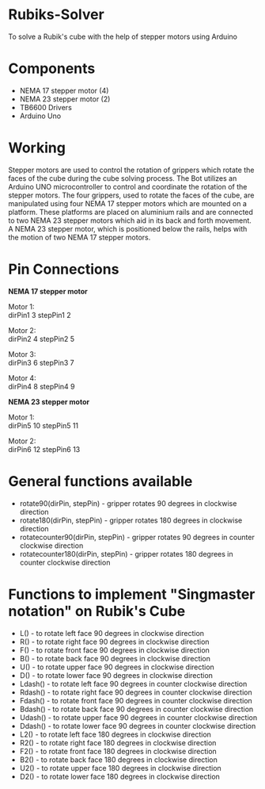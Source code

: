 # Rubiks-Solver
To solve a Rubik's cube with the help of stepper motors using Arduino

# Components
* NEMA 17 stepper motor (4)
* NEMA 23 stepper motor (2)
* TB6600 Drivers
* Arduino Uno

# Working
Stepper motors are used to control the rotation of grippers which rotate the faces of the cube during the cube solving process. 
The Bot utilizes an Arduino UNO microcontroller to control and coordinate the rotation of the stepper motors.
The four grippers, used to rotate the faces of the cube, are manipulated using four NEMA 17 stepper motors which are mounted on a platform. 
These platforms are placed on aluminium rails and are connected to two NEMA 23 stepper motors which aid in its back and forth movement. 
A NEMA 23 stepper motor, which is positioned below the rails, helps with the motion of two NEMA 17 stepper motors.

# Pin Connections
<b>NEMA 17 stepper motor</b>

Motor 1:<br>
dirPin1 3
stepPin1 2

Motor 2:<br>
dirPin2 4
stepPin2 5

Motor 3:<br>
dirPin3 6
stepPin3 7

Motor 4:<br>
dirPin4 8
stepPin4 9

<b>NEMA 23 stepper motor</b>

Motor 1:<br>
dirPin5 10
stepPin5 11

Motor 2:<br>
dirPin6 12
stepPin6 13

# General functions available
* rotate90(dirPin, stepPin) - gripper rotates 90 degrees in clockwise direction
* rotate180(dirPin, stepPin) - gripper rotates 180 degrees in clockwise direction
* rotatecounter90(dirPin, stepPin) - gripper rotates 90 degrees in counter clockwise direction
* rotatecounter180(dirPin, stepPin) - gripper rotates 180 degrees in counter clockwise direction

# Functions to implement "Singmaster notation" on Rubik's Cube
* L() - to rotate left face 90 degrees in clockwise direction
* R() - to rotate right face 90 degrees in clockwise direction
* F() - to rotate front face 90 degrees in clockwise direction
* B() - to rotate back face 90 degrees in clockwise direction
* U() - to rotate upper face 90 degrees in clockwise direction
* D() - to rotate lower face 90 degrees in clockwise direction
* Ldash() - to rotate left face 90 degrees in counter clockwise direction
* Rdash() - to rotate right face 90 degrees in counter clockwise direction 
* Fdash() - to rotate front face 90 degrees in counter clockwise direction
* Bdash() - to rotate back face 90 degrees in counter clockwise direction
* Udash() - to rotate upper face 90 degrees in counter clockwise direction 
* Ddash() - to rotate lower face 90 degrees in counter clockwise direction
* L2() - to rotate left face 180 degrees in clockwise direction
* R2() - to rotate right face 180 degrees in clockwise direction
* F2() - to rotate front face 180 degrees in clockwise direction
* B2() - to rotate back face 180 degrees in clockwise direction
* U2() - to rotate upper face 180 degrees in clockwise direction
* D2() - to rotate lower face 180 degrees in clockwise direction
